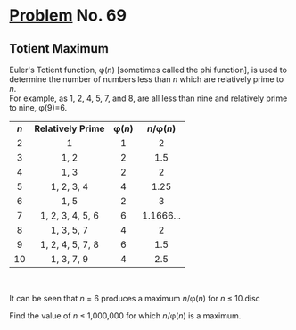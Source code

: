 # [Problem](https://projecteuler.net/problem=69) No. 69

## Totient Maximum

Euler's Totient function, φ(<var>n</var>) [sometimes called the phi function], is used to determine the number of numbers less than <var>n</var> which are relatively prime to <var>n</var>.<br>
For example, as 1, 2, 4, 5, 7, and 8, are all less than nine and relatively prime to nine, φ(9)=6.


<table>
    <tr align="center">
        <td><b><var>n</var></b></td>
        <td><b>Relatively Prime</b></td>
        <td><b>φ(<var>n</var>)</b></td>
        <td><b><var>n</var>/φ(<var>n</var>)</b></td>
    </tr>
    <tr align="center">
        <td>2</td>
        <td>1</td>
        <td>1</td>
        <td>2</td>
    </tr>
    <tr align="center">
        <td>3</td>
        <td>1, 2</td>
        <td>2</td>
        <td>1.5</td>
    </tr>
    <tr align="center">
        <td>4</td>
        <td>1, 3</td>
        <td>2</td>
        <td>2</td>
    </tr>
    <tr align="center">
        <td>5</td>
        <td>1, 2, 3, 4</td>
        <td>4</td>
        <td>1.25</td>
    </tr>
    <tr align="center">
        <td>6</td>
        <td>1, 5</td>
        <td>2</td>
        <td>3</td>
    </tr>
    <tr align="center">
        <td>7</td>
        <td>1, 2, 3, 4, 5, 6</td>
        <td>6</td>
        <td>1.1666...</td>
    </tr>
    <tr align="center">
        <td>8</td>
        <td>1, 3, 5, 7</td>
        <td>4</td>
        <td>2</td>
    </tr>
    <tr align="center">
        <td>9</td>
        <td>1, 2, 4, 5, 7, 8</td>
        <td>6</td>
        <td>1.5</td>
    </tr>
    <tr align="center">
        <td>10</td>
        <td>1, 3, 7, 9</td>
        <td>4</td>
        <td>2.5</td>
    </tr>
</table>
<br>

It can be seen that <var>n</var> = 6 produces a maximum <var>n</var>/φ(<var>n</var>) for <var>n</var> ≤ 10.disc

Find the value of <var>n</var> ≤ 1,000,000 for which <var>n</var>/φ(<var>n</var>) is a maximum.
